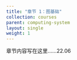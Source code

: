 ```yaml
---
title: "章节 1：图基础"
collection: courses
parent: computing-system
layout: single
weight: 1
---
```


章节内容写在这里……22.06
